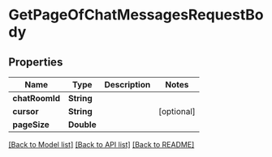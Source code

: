 # GetPageOfChatMessagesRequestBody

## Properties
Name | Type | Description | Notes
------------ | ------------- | ------------- | -------------
**chatRoomId** | **String** |  | 
**cursor** | **String** |  | [optional] 
**pageSize** | **Double** |  | 

[[Back to Model list]](../README.md#documentation-for-models) [[Back to API list]](../README.md#documentation-for-api-endpoints) [[Back to README]](../README.md)


